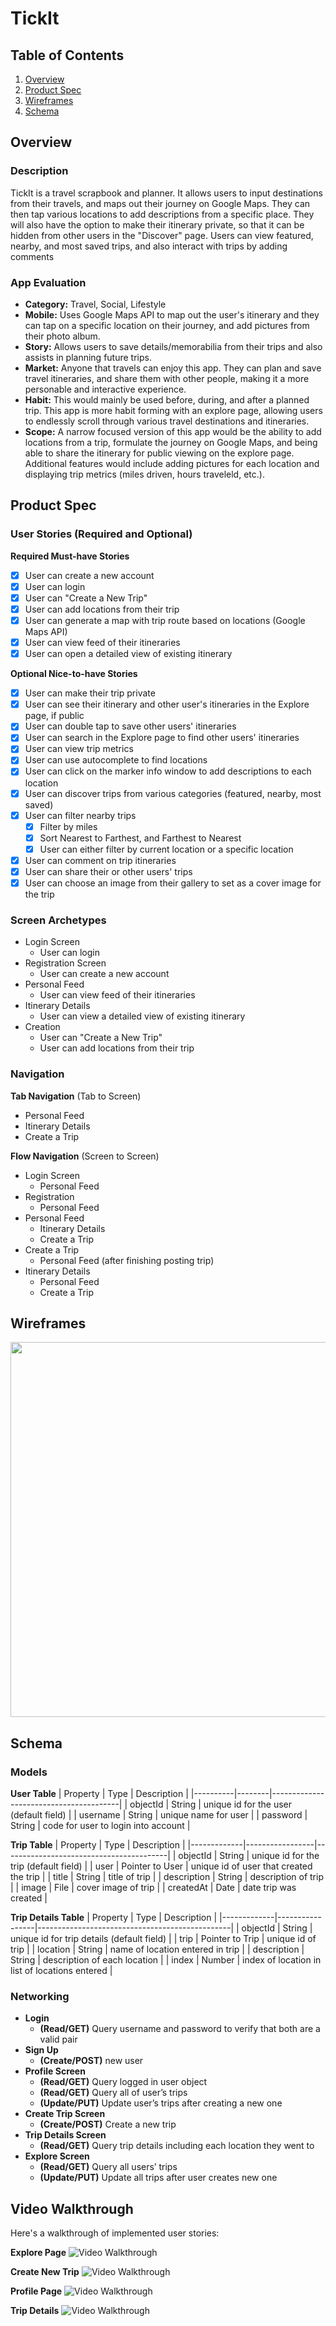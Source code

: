 # TickIt

## Table of Contents
1. [Overview](#Overview)
1. [Product Spec](#Product-Spec)
1. [Wireframes](#Wireframes)
2. [Schema](#Schema)

## Overview
### Description
TickIt is a travel scrapbook and planner. It allows users to input destinations from their travels, and maps out their journey on Google Maps. They can then tap various locations to add descriptions from a specific place. They will also have the option to make their itinerary private, so that it can be hidden from other users in the "Discover" page. Users can view featured, nearby, and most saved trips, and also interact with trips by adding comments

### App Evaluation
- **Category:** Travel, Social, Lifestyle
- **Mobile:** Uses Google Maps API to map out the user's itinerary and they can tap on a specific location on their journey, and add pictures from their photo album.
- **Story:** Allows users to save details/memorabilia from their trips and also assists in planning future trips.
- **Market:** Anyone that travels can enjoy this app. They can plan and save travel itineraries, and share them with other people, making it a more personable and interactive experience.
- **Habit:** This would mainly be used before, during, and after a planned trip. This app is more habit forming with an explore page, allowing users to endlessly scroll through various travel destinations and itineraries.
- **Scope:** A narrow focused version of this app would be the ability to add  locations from a trip, formulate the journey on Google Maps, and being able to share the itinerary for public viewing on the explore page. Additional features would include adding pictures for each location and displaying trip metrics (miles driven, hours traveleld, etc.).

## Product Spec

### User Stories (Required and Optional)

**Required Must-have Stories**

- [x] User can create a new account
- [x] User can login
- [x] User can "Create a New Trip"
- [x] User can add locations from their trip
- [x] User can generate a map with trip route based on locations (Google Maps API)
- [x] User can view feed of their itineraries
- [x] User can open a detailed view of existing itinerary

**Optional Nice-to-have Stories**

- [x] User can make their trip private
- [x] User can see their itinerary and other user's itineraries in the Explore page, if public
- [x] User can double tap to save other users' itineraries
- [x] User can search in the Explore page to find other users' itineraries
- [x] User can view trip metrics
- [x] User can use autocomplete to find locations
- [x] User can click on the marker info window to add descriptions to each location
- [x] User can discover trips from various categories (featured, nearby, most saved)
- [x] User can filter nearby trips
    - [x] Filter by miles
    - [x] Sort Nearest to Farthest, and Farthest to Nearest
    - [x] User can either filter by current location or a specific location
- [x] User can comment on trip itineraries
- [x] User can share their or other users' trips
- [x] User can choose an image from their gallery to set as a cover image for the trip

### Screen Archetypes

* Login Screen
   * User can login
* Registration Screen
   * User can create a new account
* Personal Feed
    * User can view feed of their itineraries
* Itinerary Details
    * User can view a detailed view of existing itinerary
* Creation
    * User can "Create a New Trip"
    * User can add locations from their trip

### Navigation

**Tab Navigation** (Tab to Screen)

* Personal Feed
* Itinerary Details
* Create a Trip

**Flow Navigation** (Screen to Screen)

* Login Screen
   * Personal Feed
* Registration
   * Personal Feed
* Personal Feed
    * Itinerary Details
    * Create a Trip
* Create a Trip
    * Personal Feed (after finishing posting trip)
* Itinerary Details
    * Personal Feed
    * Create a Trip

## Wireframes
<img src="./wireframe.jpg" width=600>

## Schema
### Models
**User Table**
| Property | Type   | Description                            |
|----------|--------|----------------------------------------|
| objectId | String | unique id for the user (default field) |
| username | String | unique name for user                   |
| password | String | code for user to login into account    |

**Trip Table**
| Property    | Type            | Description                             |
|-------------|-----------------|-----------------------------------------|
| objectId    | String          | unique id for the trip (default field)  |
| user        | Pointer to User | unique id of user that created the trip |
| title       | String          | title of trip                           |
| description | String          | description of trip                     |
| image       | File            | cover image of trip                     |
| createdAt   | Date            | date trip was created                   |

**Trip Details Table**
| Property    | Type            | Description                                    |
|-------------|-----------------|------------------------------------------------|
| objectId    | String          | unique id for trip details (default field)     |
| trip        | Pointer to Trip | unique id of trip                              |
| location    | String          | name of location entered in trip               |
| description | String          | description of each location                   |
| index       | Number          | index of location in list of locations entered |


### Networking
* **Login**
    * **(Read/GET)** Query username and password to verify that both are a valid pair
* **Sign Up**
    * **(Create/POST)** new user
* **Profile Screen**
    * **(Read/GET)** Query logged in user object
    * **(Read/GET)** Query all of user’s trips
    * **(Update/PUT)** Update user’s trips after creating a new one
* **Create Trip Screen**
    * **(Create/POST)** Create a new trip
* **Trip Details Screen**
    * **(Read/GET)** Query trip details including each location they went to
* **Explore Screen**
    * **(Read/GET)** Query all users’ trips
    * **(Update/PUT)** Update all trips after user creates new one

## Video Walkthrough

Here's a walkthrough of implemented user stories:

**Explore Page**
<img src='./explore.gif' title='Video Walkthrough' width='' alt='Video Walkthrough' />

**Create New Trip**
<img src='./createTrip.gif' title='Video Walkthrough' width='' alt='Video Walkthrough' />

**Profile Page**
<img src='./myProfile.gif' title='Video Walkthrough' width='' alt='Video Walkthrough' />

**Trip Details**
<img src='./tripDetails.gif' title='Video Walkthrough' width='' alt='Video Walkthrough' />
